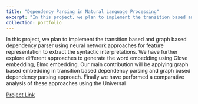 ```yaml
---
title: "Dependency Parsing in Natural Language Processing"
excerpt: "In this project, we plan to implement the transition based and graph based dependency parser using neural network approaches for feature representation to extract the syntactic interpretations. <br/><img src='/images/dependency_parsing.PNG'>"
collection: portfolio
---
```


In this project, we plan to implement the transition based and graph based dependency parser using neural network approaches for feature representation to extract the syntactic interpretations. We have further explore different approaches to generate the word embedding using Glove embedding, Elmo embedding. Our main contribution will be applying graph based embedding in transition based dependency parsing and graph based dependency parsing approach. Finally we have performed a comparative analysis of these approaches using the Universal

[Project Link](https://github.com/harshitmonish/Dependency_parsing)
